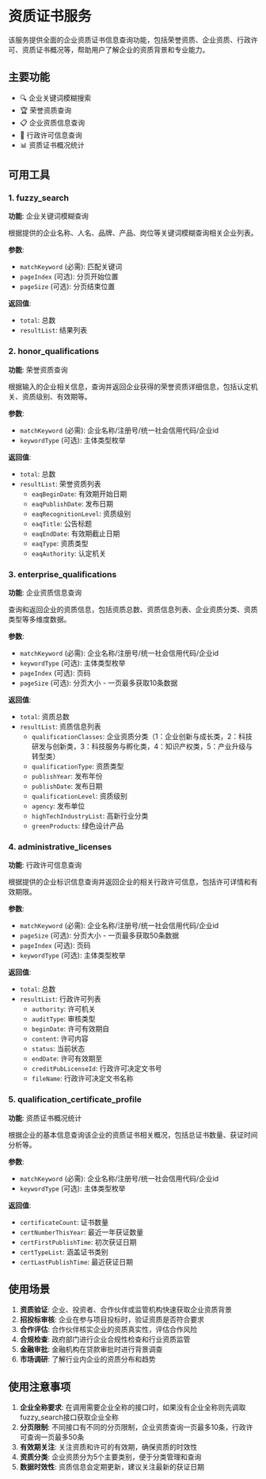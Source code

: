 # 资质证书服务

该服务提供全面的企业资质证书信息查询功能，包括荣誉资质、企业资质、行政许可、资质证书概况等，帮助用户了解企业的资质背景和专业能力。

## 主要功能

- 🔍 企业关键词模糊搜索
- 🏆 荣誉资质查询
- 📋 企业资质信息查询
- 📜 行政许可信息查询
- 📊 资质证书概况统计

## 可用工具

### 1. fuzzy_search
**功能**: 企业关键词模糊查询

根据提供的企业名称、人名、品牌、产品、岗位等关键词模糊查询相关企业列表。

**参数**:
- `matchKeyword` (必需): 匹配关键词
- `pageIndex` (可选): 分页开始位置
- `pageSize` (可选): 分页结束位置

**返回值**:
- `total`: 总数
- `resultList`: 结果列表

### 2. honor_qualifications
**功能**: 荣誉资质查询

根据输入的企业相关信息，查询并返回企业获得的荣誉资质详细信息，包括认定机关、资质级别、有效期等。

**参数**:
- `matchKeyword` (必需): 企业名称/注册号/统一社会信用代码/企业id
- `keywordType` (可选): 主体类型枚举

**返回值**:
- `total`: 总数
- `resultList`: 荣誉资质列表
  - `eaqBeginDate`: 有效期开始日期
  - `eaqPublishDate`: 发布日期
  - `eaqRecognitionLevel`: 资质级别
  - `eaqTitle`: 公告标题
  - `eaqEndDate`: 有效期截止日期
  - `eaqType`: 资质类型
  - `eaqAuthority`: 认定机关

### 3. enterprise_qualifications
**功能**: 企业资质信息查询

查询和返回企业的资质信息，包括资质总数、资质信息列表、企业资质分类、资质类型等多维度数据。

**参数**:
- `matchKeyword` (必需): 企业名称/注册号/统一社会信用代码/企业id
- `keywordType` (可选): 主体类型枚举
- `pageIndex` (可选): 页码
- `pageSize` (可选): 分页大小 - 一页最多获取10条数据

**返回值**:
- `total`: 资质总数
- `resultList`: 资质信息列表
  - `qualificationClasses`: 企业资质分类（1：企业创新与成长类，2：科技研发与创新类，3：科技服务与孵化类，4：知识产权类，5：产业升级与转型类）
  - `qualificationType`: 资质类型
  - `publishYear`: 发布年份
  - `publishDate`: 发布日期
  - `qualificationLevel`: 资质级别
  - `agency`: 发布单位
  - `highTechIndustryList`: 高新行业分类
  - `greenProducts`: 绿色设计产品

### 4. administrative_licenses
**功能**: 行政许可信息查询

根据提供的企业标识信息查询并返回企业的相关行政许可信息，包括许可详情和有效期限。

**参数**:
- `matchKeyword` (必需): 企业名称/注册号/统一社会信用代码/企业id
- `pageSize` (可选): 分页大小 - 一页最多获取50条数据
- `pageIndex` (可选): 页码
- `keywordType` (可选): 主体类型枚举

**返回值**:
- `total`: 总数
- `resultList`: 行政许可列表
  - `authority`: 许可机关
  - `auditType`: 审核类型
  - `beginDate`: 许可有效期自
  - `content`: 许可内容
  - `status`: 当前状态
  - `endDate`: 许可有效期至
  - `creditPubLicenseId`: 行政许可决定文书号
  - `fileName`: 行政许可决定文书名称

### 5. qualification_certificate_profile
**功能**: 资质证书概况统计

根据企业的基本信息查询该企业的资质证书相关概况，包括总证书数量、获证时间分析等。

**参数**:
- `matchKeyword` (必需): 企业名称/注册号/统一社会信用代码/企业id
- `keywordType` (可选): 主体类型枚举

**返回值**:
- `certificateCount`: 证书数量
- `certNumberThisYear`: 最近一年获证数量
- `certFirstPublishTime`: 初次获证日期
- `certTypeList`: 涵盖证书类别
- `certLastPublishTime`: 最近获证日期

## 使用场景

1. **资质验证**: 企业、投资者、合作伙伴或监管机构快速获取企业资质背景
2. **招投标审核**: 企业在参与项目投标时，验证资质是否符合要求
3. **合作评估**: 合作伙伴核实企业的资质真实性，评估合作风险
4. **合规检查**: 政府部门进行企业合规性检查和行业资质监管
5. **金融审批**: 金融机构在贷款审批时进行背景调查
6. **市场调研**: 了解行业内企业的资质分布和趋势

## 使用注意事项

1. **企业全称要求**: 在调用需要企业全称的接口时，如果没有企业全称则先调取fuzzy_search接口获取企业全称
2. **分页限制**: 不同接口有不同的分页限制，企业资质查询一页最多10条，行政许可查询一页最多50条
3. **有效期关注**: 关注资质和许可的有效期，确保资质的时效性
4. **资质分类**: 企业资质分为5个主要类别，便于分类管理和查询
5. **数据时效性**: 资质信息会定期更新，建议关注最新的获证日期 